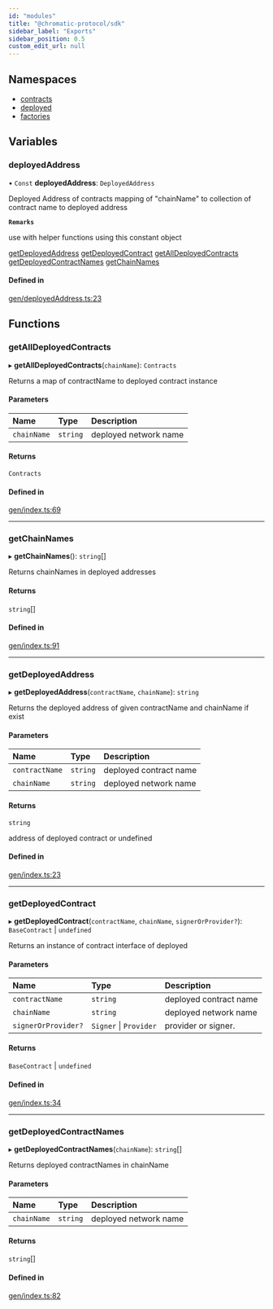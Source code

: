 ```yaml
---
id: "modules"
title: "@chromatic-protocol/sdk"
sidebar_label: "Exports"
sidebar_position: 0.5
custom_edit_url: null
---
```


## Namespaces

- [contracts](namespaces/contracts.md)
- [deployed](namespaces/deployed.md)
- [factories](namespaces/factories.md)

## Variables

### deployedAddress

• `Const` **deployedAddress**: `DeployedAddress`

Deployed Address of contracts
mapping of "chainName" to collection of contract name to deployed address

**`Remarks`**

use with helper functions using this constant object

[getDeployedAddress](modules.md#getdeployedaddress)
[getDeployedContract](modules.md#getdeployedcontract)
[getAllDeployedContracts](modules.md#getalldeployedcontracts)
[getDeployedContractNames](modules.md#getdeployedcontractnames)
[getChainNames](modules.md#getchainnames)

#### Defined in

[gen/deployedAddress.ts:23](https://github.com/chromatic-protocol/sdk/blob/8bcb0f6/src/gen/deployedAddress.ts#L23)

## Functions

### getAllDeployedContracts

▸ **getAllDeployedContracts**(`chainName`): `Contracts`

Returns a map of contractName to deployed contract instance

#### Parameters

| Name | Type | Description |
| :------ | :------ | :------ |
| `chainName` | `string` | deployed network name |

#### Returns

`Contracts`

#### Defined in

[gen/index.ts:69](https://github.com/chromatic-protocol/sdk/blob/8bcb0f6/src/gen/index.ts#L69)

___

### getChainNames

▸ **getChainNames**(): `string`[]

Returns chainNames in deployed addresses

#### Returns

`string`[]

#### Defined in

[gen/index.ts:91](https://github.com/chromatic-protocol/sdk/blob/8bcb0f6/src/gen/index.ts#L91)

___

### getDeployedAddress

▸ **getDeployedAddress**(`contractName`, `chainName`): `string`

Returns the deployed address of given contractName and chainName if exist

#### Parameters

| Name | Type | Description |
| :------ | :------ | :------ |
| `contractName` | `string` | deployed contract name |
| `chainName` | `string` | deployed network name |

#### Returns

`string`

address of deployed contract or undefined

#### Defined in

[gen/index.ts:23](https://github.com/chromatic-protocol/sdk/blob/8bcb0f6/src/gen/index.ts#L23)

___

### getDeployedContract

▸ **getDeployedContract**(`contractName`, `chainName`, `signerOrProvider?`): `BaseContract` \| `undefined`

Returns an instance of contract interface of deployed

#### Parameters

| Name | Type | Description |
| :------ | :------ | :------ |
| `contractName` | `string` | deployed contract name |
| `chainName` | `string` | deployed network name |
| `signerOrProvider?` | `Signer` \| `Provider` | provider or signer. |

#### Returns

`BaseContract` \| `undefined`

#### Defined in

[gen/index.ts:34](https://github.com/chromatic-protocol/sdk/blob/8bcb0f6/src/gen/index.ts#L34)

___

### getDeployedContractNames

▸ **getDeployedContractNames**(`chainName`): `string`[]

Returns deployed contractNames in chainName

#### Parameters

| Name | Type | Description |
| :------ | :------ | :------ |
| `chainName` | `string` | deployed network name |

#### Returns

`string`[]

#### Defined in

[gen/index.ts:82](https://github.com/chromatic-protocol/sdk/blob/8bcb0f6/src/gen/index.ts#L82)
